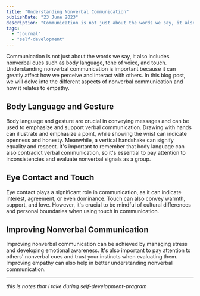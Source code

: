 ```yaml
---
title: "Understanding Nonverbal Communication"
publishDate: "23 June 2023"
description: "Communication is not just about the words we say, it also includes nonverbal cues such as body language, tone of voice, and touch."
tags:
  - "journal"
  - "self-development"
---
```


Communication is not just about the words we say, it also includes nonverbal cues such as body language, tone of voice, and touch. Understanding nonverbal communication is important because it can greatly affect how we perceive and interact with others. In this blog post, we will delve into the different aspects of nonverbal communication and how it relates to empathy.

## Body Language and Gesture

Body language and gesture are crucial in conveying messages and can be used to emphasize and support verbal communication. Drawing with hands can illustrate and emphasize a point, while showing the wrist can indicate openness and honesty. Meanwhile, a vertical handshake can signify equality and respect. It's important to remember that body language can also contradict verbal communication, so it's essential to pay attention to inconsistencies and evaluate nonverbal signals as a group.

## Eye Contact and Touch

Eye contact plays a significant role in communication, as it can indicate interest, agreement, or even dominance. Touch can also convey warmth, support, and love. However, it's crucial to be mindful of cultural differences and personal boundaries when using touch in communication.

## Improving Nonverbal Communication

Improving nonverbal communication can be achieved by managing stress and developing emotional awareness. It's also important to pay attention to others' nonverbal cues and trust your instincts when evaluating them. Improving empathy can also help in better understanding nonverbal communication.

---

_this is notes that i take during self-development-pragram_
